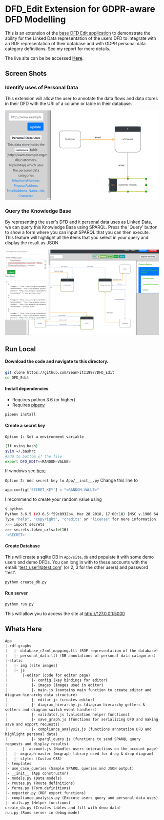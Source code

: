 # DFD_Edit Extension for GDPR-aware DFD Modelling

This is an extension of the [base DFD Edit application](https://github.com/SeanFitz1997/DFD_EDIT) to demonstrate the ability for the Linked Data representation of the users DFD to integrate with an RDF representation of their database and with GDPR personal data category definitions. See my report for more details.

The live site can be be accessed **[Here](http://dfdedit.com/)**.

## Screen Shots

### Identify uses of Personal Data
This extension will allow the user to annotate the data flows and data stores in their DFD with the URI of a column or table in their database.

![Home page](App/static/img/personal_data_highlight.png)

### Query the Knowledge Base
By representing the user's DFD and it personal data uses as Linked Data, we can query this Knowledge Base using SPARQL.
Press the 'Query' button to show a form where you can input SPARQL that you can then execute. This feature will highlight all the items that you select in your query and display the result as JSON.

![Editor](App/static/img/query2_screenshot.png)

## Run Local

#### Download the code and navigate to this directory.

```bash
git clone https://github.com/SeanFitz1997/DFD_Edit
cd DFD_Edit
```

#### Install dependencies
* Requires python 3.6 (or higher)
* Requires [pipenv](https://pypi.org/project/pipenv/)
```bash
pipenv install
```

#### Create a secret key

`Option 1: Set a environment variable`

```bash
(If using bash)
$vim ~/.bashrc
#add to bottom of the file
export DFD_EDIT=<RANDOM-VALUE>
```

If windows see [here](http://www.dowdandassociates.com/blog/content/howto-set-an-environment-variable-in-windows-command-line-and-registry/)

`Option 2: Add secret key to App/__init__.py`
Change this line to
```Python
app.config['SECRET_KEY'] = "<RANDOM-VALUE>"
```

I recommend to create your random value using
```bash
$ python
Python 3.6.5 (v3.6.5:f59c0932b4, Mar 28 2018, 17:00:18) [MSC v.1900 64 bit (AMD64)] on win32
Type "help", "copyright", "credits" or "license" for more information.
>>> import secrets
>>> secrets.token_urlsafe(16)
'<SECRET>'
```

#### Create Database
This will create a sqlite DB in `App/site.db` and populate it with some demo users and demo DFDs. You can long in with to these accounts with the email: 'test_user1@test.com' (or 2, 3 for the other users) and password 'test'. 
```bash
python create_db.py
```

#### Run server
```bash
python run.py
```

This will allow you to access the site at http://127.0.0.1:5000

## Whats Here
```
App
|-rdf-graphs
|   |- database_r2rml_mapping.ttl (RDF representation of the database)
|   |- personal_data.ttl (DB annotations of personal data catagories)
|-static
|   |- img (site images)
|   |- js
|       |-editor (code for editor page)
|           |- config (key bindings for editor)
|           |- images (images used in editor)
|           |- main.js (contains main function to create editor and diagram hierarchy data structure)
|           |- editor.js (creates editor)
|           |- diagram_hierarchy.js (diagram hierarchy getters & setters and diagram switch event handlers)
|           |- validator.js (validation helper functions)
|           |- save_graph.js (functions for serializing DFD and making save and export requests)
|           |- compliance_analysis.js (functions annotation DFD and highlight personal data)
|           |- sparql_query.js (functions to send SPARQL query requests and display results)
|       |- account.js (Handles users interactions on the account page)
|   |- mxgraph-master (mxgraph library used for drag & drop diagram)
|   |- styles (Custom CSS)
|- templates
|- use_case_queries (Sample SPARQL queries and JSON output)
|- __init__ (App constructor)
|- models.py (Data models)
|- routes.py (Route definitions)
|- forms.py (Form definitions)
|- exporter.py (RDF export functions)
|- compliance_analysis.py (Execute users query and personal data uses)
|- utils.py (Helper functions)
create_db.py (Creates tables and fill with demo data)
run.py (Runs server in debug mode)
```
